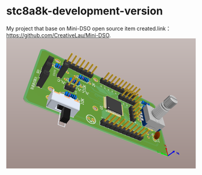 # stc8a8k-development-version
My project that base on Mini-DSO open source item created.link：https://github.com/CreativeLau/Mini-DSO.
![20200809124511](https://github.com/pp55m/stc8a8k-development-version/blob/master/20200809124511.png)
